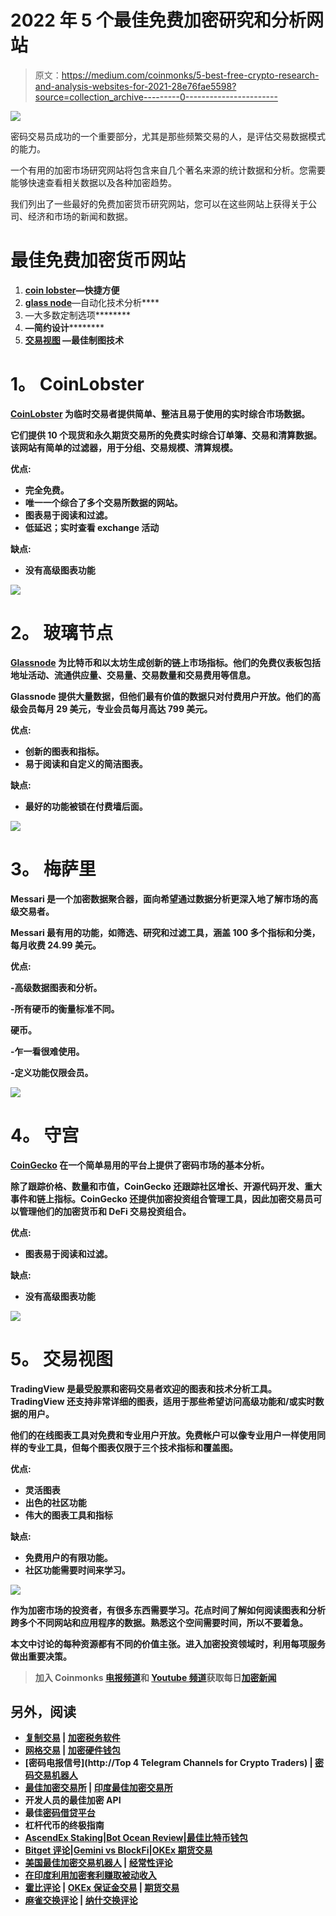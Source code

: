# 2022 年 5 个最佳免费加密研究和分析网站

> 原文：<https://medium.com/coinmonks/5-best-free-crypto-research-and-analysis-websites-for-2021-28e76fae5598?source=collection_archive---------0----------------------->

![](img/35f6f2d4d3c0b94d23a1757c922b418b.png)

密码交易员成功的一个重要部分，尤其是那些频繁交易的人，是评估交易数据模式的能力。

一个有用的加密市场研究网站将包含来自几个著名来源的统计数据和分析。您需要能够快速查看相关数据以及各种加密趋势。

我们列出了一些最好的免费加密货币研究网站，您可以在这些网站上获得关于公司、经济和市场的新闻和数据。

# **最佳免费加密货币网站**

1.  [**coin lobster**](http://www.coinlobster.com)**—快捷方便**
2.  **[**glass node**](https://glassnode.com/)**—自动化技术分析****
3.  ****[](https://messari.io/)****—大多数定制选项********
4.  ******[](https://www.coingecko.com/en)****—简约设计**********
5.  ******[**交易视图**](https://www.tradingview.com/) —最佳制图技术******

# ******1。** **CoinLobster******

****[CoinLobster](http://www.coinlobster.com) 为临时交易者提供简单、整洁且易于使用的实时综合市场数据。****

****它们提供 10 个现货和永久期货交易所的免费实时综合订单簿、交易和清算数据。该网站有简单的过滤器，用于分组、交易规模、清算规模。****

******优点:******

*   ****完全免费。****
*   ****唯一一个综合了多个交易所数据的网站。****
*   ****图表易于阅读和过滤。****
*   ****低延迟；实时查看 exchange 活动****

******缺点:******

*   ****没有高级图表功能****

****![](img/2d259ece2e45ac5e41a20d4e099b80a0.png)****

# ******2。** **玻璃节点******

****[Glassnode](https://glassnode.com/) 为比特币和以太坊生成创新的链上市场指标。他们的免费仪表板包括地址活动、流通供应量、交易量、交易数量和交易费用等信息。****

****Glassnode 提供大量数据，但他们最有价值的数据只对付费用户开放。他们的高级会员每月 29 美元，专业会员每月高达 799 美元。****

******优点:******

*   ****创新的图表和指标。****
*   ****易于阅读和自定义的简洁图表。****

******缺点:******

*   ****最好的功能被锁在付费墙后面。****

****![](img/14dc267ecde2652a5b9edb39234e095b.png)****

# ******3。** **梅萨里******

****Messari 是一个加密数据聚合器，面向希望通过数据分析更深入地了解市场的高级交易者。****

****Messari 最有用的功能，如筛选、研究和过滤工具，涵盖 100 多个指标和分类，每月收费 24.99 美元。****

******优点:******

****-高级数据图表和分析。****

****-所有硬币的衡量标准不同。****

******硬币。******

****-乍一看很难使用。****

****-定义功能仅限会员。****

****![](img/e4c57e2b0528a2b4f6da3662d64d9623.png)****

# ******4。** **守宫******

****[CoinGecko](https://www.coingecko.com/en) 在一个简单易用的平台上提供了密码市场的基本分析。****

****除了跟踪价格、数量和市值，CoinGecko 还跟踪社区增长、开源代码开发、重大事件和链上指标。CoinGecko 还提供加密投资组合管理工具，因此加密交易员可以管理他们的加密货币和 DeFi 交易投资组合。****

******优点:******

*   ****图表易于阅读和过滤。****

****缺点:****

*   ****没有高级图表功能****

****![](img/ca2eb768f838991094344f4196c1b6a4.png)****

# ******5。** **交易视图******

****TradingView 是最受股票和密码交易者欢迎的图表和技术分析工具。TradingView 还支持非常详细的图表，适用于那些希望访问高级功能和/或实时数据的用户。****

****他们的在线图表工具对免费和专业用户开放。免费帐户可以像专业用户一样使用同样的专业工具，但每个图表仅限于三个技术指标和覆盖图。****

******优点:******

*   ****灵活图表****
*   ****出色的社区功能****
*   ****伟大的图表工具和指标****

******缺点:******

*   ****免费用户的有限功能。****
*   ****社区功能需要时间来学习。****

****![](img/2274dd47834cc85d1650918ae0f06ef4.png)****

****作为加密市场的投资者，有很多东西需要学习。花点时间了解如何阅读图表和分析跨多个不同网站和应用程序的数据。熟悉这个空间需要时间，所以不要着急。****

****本文中讨论的每种资源都有不同的价值主张。进入加密投资领域时，利用每项服务做出重要决策。****

> ****加入 Coinmonks [电报频道](https://t.me/coincodecap)和 [Youtube 频道](https://www.youtube.com/c/coinmonks/videos)获取每日[加密新闻](http://coincodecap.com/)****

## ****另外，阅读****

*   ****[复制交易](/coinmonks/top-10-crypto-copy-trading-platforms-for-beginners-d0c37c7d698c) | [加密税务软件](/coinmonks/crypto-tax-software-ed4b4810e338)****
*   ****[网格交易](https://coincodecap.com/grid-trading) | [加密硬件钱包](/coinmonks/the-best-cryptocurrency-hardware-wallets-of-2020-e28b1c124069)****
*   ****[密码电报信号](http://Top 4 Telegram Channels for Crypto Traders) | [密码交易机器人](/coinmonks/crypto-trading-bot-c2ffce8acb2a)****
*   ****[最佳加密交易所](/coinmonks/crypto-exchange-dd2f9d6f3769) | [印度最佳加密交易所](/coinmonks/bitcoin-exchange-in-india-7f1fe79715c9)****
*   ****开发人员的最佳加密 API****
*   ****最佳[密码借贷平台](/coinmonks/top-5-crypto-lending-platforms-in-2020-that-you-need-to-know-a1b675cec3fa)****
*   ****杠杆代币的终极指南****
*   ****[AscendEx Staking](https://coincodecap.com/ascendex-staking)|[Bot Ocean Review](https://coincodecap.com/bot-ocean-review)|[最佳比特币钱包](https://coincodecap.com/bitcoin-wallets-india)****
*   ****[Bitget 评论](https://coincodecap.com/bitget-review)|[Gemini vs BlockFi](https://coincodecap.com/gemini-vs-blockfi)|[OKEx 期货交易](https://coincodecap.com/okex-futures-trading)****
*   ****[美国最佳加密交易机器人](https://coincodecap.com/crypto-trading-bots-in-the-us) | [经常性评论](https://coincodecap.com/changelly-review)****
*   ****[在印度利用加密套利赚取被动收入](https://coincodecap.com/crypto-arbitrage-in-india)****
*   ****[霍比评论](https://coincodecap.com/huobi-review) | [OKEx 保证金交易](https://coincodecap.com/okex-margin-trading) | [期货交易](https://coincodecap.com/futures-trading)****
*   ****[麻雀交换评论](https://coincodecap.com/sparrow-exchange-review) | [纳什交换评论](https://coincodecap.com/nash-exchange-review)****